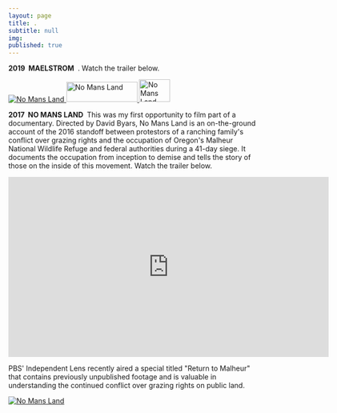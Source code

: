 ```yaml
---
layout: page
title: .
subtitle: null
img: 
published: true
---
```


 <p><strong> 2019&nbsp; MAELSTROM </strong>&nbsp;. Watch the trailer below.
</p>
<p>
<a href="https://www.amazon.com/No-Mans-Land-Steve-Grasty/dp/B075RPK5HJ/ref=sr_1_1?keywords=%22David+Garrett+Byars%22&qid=1570629635&s=instant-video&sr=1-1">
<img border="0" alt="No Mans Land" src="https://jonbcarroll.s3.us-east-2.amazonaws.com/nomansland-cover.jpg"  >
</a>
<a href="https://watch.amazon.com/watch?asin=B075RPK5HJ">
<img border="0" alt="No Mans Land" src="https://jonbcarroll.s3.us-east-2.amazonaws.com/watch-now.jpg" height="40" width="142" ></a><a href="https://watch.amazon.com/watch?asin=B075RPK5HJ">
<img border="0" alt="No Mans Land" src="https://jonbcarroll.s3.us-east-2.amazonaws.com/dvdorder.jpg" height="45" width="62" >
</a>
  

<p><strong> 2017&nbsp; NO MANS LAND </strong>&nbsp;This was my first opportunity to film part of a documentary. Directed by David Byars, No Mans Land is an on-the-ground account of the 2016 standoff between protestors of a ranching family's conflict over grazing rights and the occupation of Oregon's Malheur National Wildlife Refuge and federal authorities during a 41-day siege. It documents the occupation from inception to demise and tells the story of those on the inside of this movement. Watch the trailer below.
</p>
<iframe src="https://player.vimeo.com/video/240876418?color=fdf7f6&byline=0&portrait=0" width="640" height="360" frameborder="0" allow="autoplay; fullscreen" allowfullscreen></iframe>

  <br  />
<p>
PBS' Independent Lens recently aired a special titled "Return to Malheur" that contains previously unpublished footage and is valuable in understanding the continued conflict over grazing rights on public land.
<p><a href="http://www.pbs.org/independentlens/videos/back-to-malheur-two-years-later/">
<img border="0" alt="No Mans Land" src="https://jonbcarroll.s3.us-east-2.amazonaws.com/returnto.jpg" >
</a>



  

  <br  />
